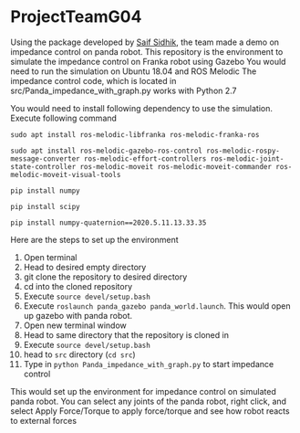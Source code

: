 # ProjectTeamG04
Using the package developed by [Saif Sidhik](https://github.com/justagist), the team made a demo on impedance control on panda robot.
This repository is the environment to simulate the impedance control on Franka robot using Gazebo
You would need to run the simulation on Ubuntu 18.04 and ROS Melodic
The impedance control code, which is located in src/Panda_impedance_with_graph.py works with Python 2.7

You would need to install following dependency to use the simulation.
Execute following command

`sudo apt install ros-melodic-libfranka ros-melodic-franka-ros`

`sudo apt install ros-melodic-gazebo-ros-control ros-melodic-rospy-message-converter ros-melodic-effort-controllers ros-melodic-joint-state-controller ros-melodic-moveit ros-melodic-moveit-commander ros-melodic-moveit-visual-tools`

`pip install numpy`

`pip install scipy`

`pip install numpy-quaternion==2020.5.11.13.33.35`

Here are the steps to set up the environment

1. Open terminal
2. Head to desired empty directory
3. git clone the repository to desired directory
4. cd into the cloned repository
5. Execute `source devel/setup.bash`
6. Execute `roslaunch panda_gazebo panda_world.launch`. This would open up gazebo with panda robot.
7. Open new terminal window
8. Head to same directory that the repository is cloned in
9. Execute `source devel/setup.bash`
10. head to `src` directory (`cd src`)
11. Type in `python Panda_impedance_with_graph.py` to start impedance control

This would set up the environment for impedance control on simulated panda robot.
You can select any joints of the panda robot, right click, and select Apply Force/Torque to apply force/torque and see how robot reacts to external forces
